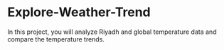 # Explore-Weather-Trend

In this project, you will analyze Riyadh and global temperature data and compare the temperature trends.
